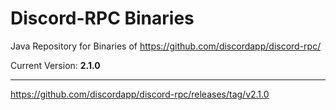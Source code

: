# Discord-RPC Binaries

Java Repository for Binaries of https://github.com/discordapp/discord-rpc/

Current Version: **2.1.0**
***
https://github.com/discordapp/discord-rpc/releases/tag/v2.1.0
